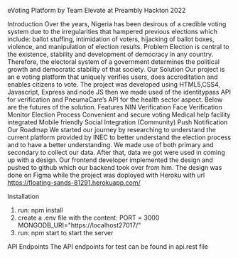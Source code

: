 eVoting Platform by Team Elevate at Preambly Hackton 2022

Introduction
Over the years, Nigeria has been desirous of a credible voting system due to the irregularities that hampered previous elections which include: ballot stuffing, intimidation of voters, hijacking of ballot boxes, violence, and manipulation of election results. 
Problem
Election is central to the existence, stability and development of democracy in any country. Therefore, the electoral system of a government determines the political growth and democratic stability of that society. 
Our Solution
Our project is an e voting platform that uniquely verifies users, does accreditation and enables citizens to vote. The project was developed using HTML5,CSS4, Javascript, Express and node JS then we made used of the identitypass API for verification and PneumaCare’s API for the health sector aspect. Below are the futures of the solution. 
Features
NIN Verification
Face Verification
Monitor Election Process
Convenient and secure voting
Medical help facility integrated
Mobile friendly
Social Integration (Community)
Push Notification
Our Roadmap
We started our journey by researching to understand the current platform provided by INEC to better understand the election process and to have a better understanding. We made use of both primary and secondary to collect our data. After that, data we got were used in coming up with a design. Our frontend developer implemented the design and pushed to github which our backend took over from him.
The design was done on Figma while the project was doployed with Heroku with url https://floating-sands-81291.herokuapp.com/

Installation
1. run: npm install
2. create a .env file with the content: 
PORT = 3000 
MONGODB_URI="https://localhost27017/"
3. run: npm start to start the server

API Endpoints
The API endpoints for test can be found in api.rest file



